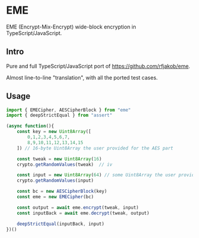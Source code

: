 # EME

EME (Encrypt-Mix-Encrypt) wide-block encryption in TypeScript/JavaScript.

## Intro

Pure and full TypeScript/JavaScript port of <https://github.com/rfjakob/eme>.

Almost line-to-line "translation", with all the ported test cases.

## Usage

```typescript
import { EMECipher, AESCipherBlock } from "eme"
import { deepStrictEqual } from "assert"

(async function(){
    const key = new Uint8Array([
        0,1,2,3,4,5,6,7,
        8,9,10,11,12,13,14,15
    ]) // 16-byte Uint8Array the user provided for the AES part

    const tweak = new Uint8Array(16)
    crypto.getRandomValues(tweak)  // iv

    const input = new Uint8Array(64) // some Uint8Array the user provided
    crypto.getRandomValues(input)

    const bc = new AESCipherBlock(key)
    const eme = new EMECipher(bc)

    const output = await eme.encrypt(tweak, input)
    const inputBack = await eme.decrypt(tweak, output)

    deepStrictEqual(inputBack, input)
})()
```

